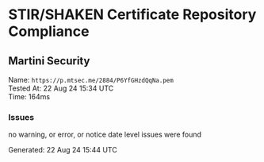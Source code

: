 # STIR/SHAKEN Certificate Repository Compliance

## Martini Security

Name: `https://p.mtsec.me/2884/P6YfGHzdQqNa.pem`\
Tested At: 22 Aug 24 15:34 UTC\
Time: 164ms

### Issues

no warning, or error, or notice date level issues were found

Generated: 22 Aug 24 15:44 UTC